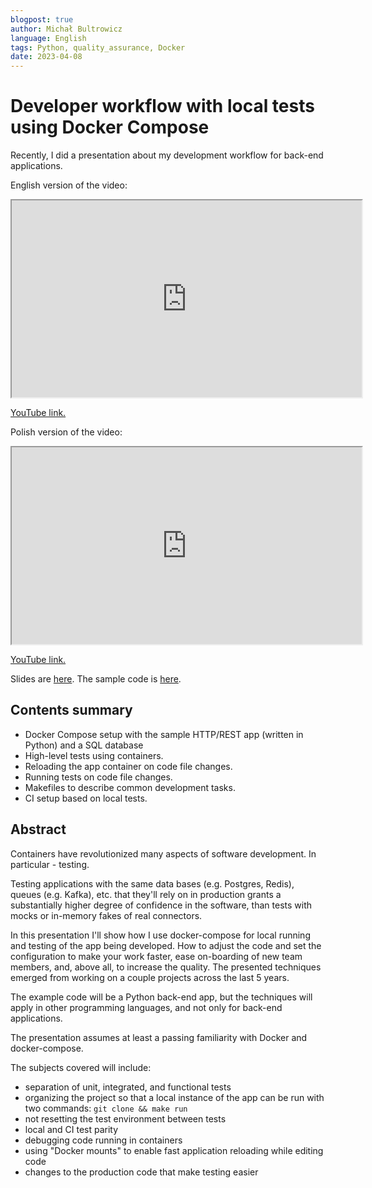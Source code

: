```yaml
---
blogpost: true
author: Michał Bultrowicz
language: English
tags: Python, quality_assurance, Docker
date: 2023-04-08
---
```


Developer workflow with local tests using Docker Compose
========================================================

Recently, I did a presentation about my development workflow for back-end applications.

English version of the video:
<iframe id="odysee-iframe" width="560" height="315"
src="https://odysee.com/$/embed/@michal.bultrowicz:c/dev_workflow_with_local_tests_using_docker_compose:8?r=52LTaohq65dxC4k1i52CHhK5UAXrDqQ8"
allowfullscreen></iframe>

[YouTube link.](https://youtu.be/hjve48cYj_U)

Polish version of the video:
<iframe id="odysee-iframe" width="560" height="315"
src="https://odysee.com/$/embed/@michal.bultrowicz:c/lokalne_testy_z_docker_compose_a_praca_programisty:4?r=52LTaohq65dxC4k1i52CHhK5UAXrDqQ8"
allowfullscreen></iframe>

[YouTube link.](https://youtu.be/Ob-3YNgXYZc)

Slides are [here](https://github.com/butla/presentations/tree/master/2023-03_developer_workflow_with_local_tests_using_docker-compose).
The sample code is [here](https://github.com/butla/experiments/tree/master/testing__quality_assurance/sample_backend_app).

## Contents summary

- Docker Compose setup with the sample HTTP/REST app (written in Python) and a SQL database
- High-level tests using containers.
- Reloading the app container on code file changes.
- Running tests on code file changes.
- Makefiles to describe common development tasks.
- CI setup based on local tests.

## Abstract

Containers have revolutionized many aspects of software development. In particular - testing.

Testing applications with the same data bases (e.g. Postgres, Redis), queues (e.g. Kafka), etc.
that they'll rely on in production grants a substantially higher degree of confidence in the software,
than tests with mocks or in-memory fakes of real connectors.

In this presentation I'll show how I use docker-compose for local running and testing of the app being developed.
How to adjust the code and set the configuration to make your work faster, ease on-boarding of new team members,
and, above all, to increase the quality.
The presented techniques emerged from working on a couple projects across the last 5 years.

The example code will be a Python back-end app, but the techniques will apply in other programming languages,
and not only for back-end applications.

The presentation assumes at least a passing familiarity with Docker and docker-compose.

The subjects covered will include:
- separation of unit, integrated, and functional tests
- organizing the project so that a local instance of the app can be run with two commands: `git clone && make run`
- not resetting the test environment between tests
- local and CI test parity
- debugging code running in containers
- using "Docker mounts" to enable fast application reloading while editing code
- changes to the production code that make testing easier
